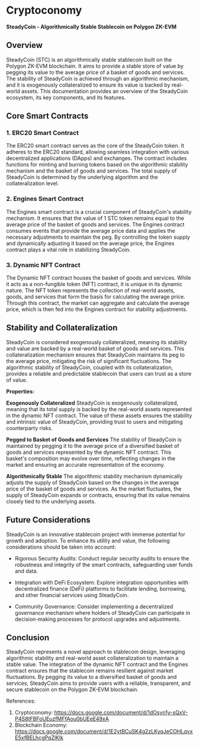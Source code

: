 # Cryptoconomy

**SteadyCoin - Algorithmically Stable Stablecoin on Polygon ZK-EVM**


## Overview

SteadyCoin (STC) is an algorithmically stable stablecoin built on the Polygon ZK-EVM blockchain. It aims to provide a stable store of value by pegging its value to the average price of a basket of goods and services. The stability of SteadyCoin is achieved through an algorithmic mechanism, and it is exogenously collateralized to ensure its value is backed by real-world assets. This documentation provides an overview of the SteadyCoin ecosystem, its key components, and its features.

## Core Smart Contracts

### 1. ERC20 Smart Contract

The ERC20 smart contract serves as the core of the SteadyCoin token. It adheres to the ERC20 standard, allowing seamless integration with various decentralized applications (DApps) and exchanges. The contract includes functions for minting and burning tokens based on the algorithmic stability mechanism and the basket of goods and services. The total supply of SteadyCoin is determined by the underlying algorithm and the collateralization level.

### 2. Engines Smart Contract

The Engines smart contract is a crucial component of SteadyCoin's stability mechanism. It ensures that the value of 1 STC token remains equal to the average price of the basket of goods and services. The Engines contract consumes events that provide the average price data and applies the necessary adjustments to maintain the peg. By controlling the token supply and dynamically adjusting it based on the average price, the Engines contract plays a vital role in stabilizing SteadyCoin.

### 3. Dynamic NFT Contract

The Dynamic NFT contract houses the basket of goods and services. While it acts as a non-fungible token (NFT) contract, it is unique in its dynamic nature. The NFT token represents the collection of real-world assets, goods, and services that form the basis for calculating the average price. Through this contract, the market can aggregate and calculate the average price, which is then fed into the Engines contract for stability adjustments.

## Stability and Collateralization

SteadyCoin is considered exogenously collateralized, meaning its stability and value are backed by a real-world basket of goods and services. This collateralization mechanism ensures that SteadyCoin maintains its peg to the average price, mitigating the risk of significant fluctuations. The algorithmic stability of SteadyCoin, coupled with its collateralization, provides a reliable and predictable stablecoin that users can trust as a store of value.

**Properties:**

**Exogenously Collateralized**
SteadyCoin is exogenously collateralized, meaning that its total supply is backed by the real-world assets represented in the dynamic NFT contract. The value of these assets ensures the stability and intrinsic value of SteadyCoin, providing trust to users and mitigating counterparty risks.

**Pegged to Basket of Goods and Services**
The stability of SteadyCoin is maintained by pegging it to the average price of a diversified basket of goods and services represented by the dynamic NFT contract. This basket's composition may evolve over time, reflecting changes in the market and ensuring an accurate representation of the economy.

**Algorithmically Stable**
The algorithmic stability mechanism dynamically adjusts the supply of SteadyCoin based on the changes in the average price of the basket of goods and services. As the market fluctuates, the supply of SteadyCoin expands or contracts, ensuring that its value remains closely tied to the underlying assets.

## Future Considerations
SteadyCoin is an innovative stablecoin project with immense potential for growth and adoption. To enhance its utility and value, the following considerations should be taken into account:

- Rigorous Security Audits: Conduct regular security audits to ensure the robustness and integrity of the smart contracts, safeguarding user funds and data.

- Integration with DeFi Ecosystem: Explore integration opportunities with decentralized finance (DeFi) platforms to facilitate lending, borrowing, and other financial services using SteadyCoin.

- Community Governance: Consider implementing a decentralized governance mechanism where holders of SteadyCoin can participate in decision-making processes for protocol upgrades and adjustments.


## Conclusion

SteadyCoin represents a novel approach to stablecoin design, leveraging algorithmic stability and real-world asset collateralization to maintain a stable value. The integration of the dynamic NFT contract and the Engines contract ensures that the stablecoin remains resilient against market fluctuations. By pegging its value to a diversified basket of goods and services, SteadyCoin aims to provide users with a reliable, transparent, and secure stablecoin on the Polygon ZK-EVM blockchain.


References:

1. Cryptoconomy: https://docs.google.com/document/d/1dOsyn1y-sQxV-P4S8tFBFoUEuzfMFfAou0bUEeE49xA
2. Blockchain Economy: https://docs.google.com/document/d/1E2ytBCuSK4g2zLKyqJeCOHLqvxE5xfBELhcgPqZlKlk